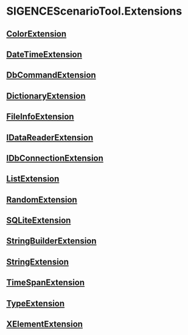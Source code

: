 # SIGENCEScenarioTool.Extensions
## [ColorExtension](./T_ColorExtension.md)
## [DateTimeExtension](./T_DateTimeExtension.md)
## [DbCommandExtension](./T_DbCommandExtension.md)
## [DictionaryExtension](./T_DictionaryExtension.md)
## [FileInfoExtension](./T_FileInfoExtension.md)
## [IDataReaderExtension](./T_IDataReaderExtension.md)
## [IDbConnectionExtension](./T_IDbConnectionExtension.md)
## [ListExtension](./T_ListExtension.md)
## [RandomExtension](./T_RandomExtension.md)
## [SQLiteExtension](./T_SQLiteExtension.md)
## [StringBuilderExtension](./T_StringBuilderExtension.md)
## [StringExtension](./T_StringExtension.md)
## [TimeSpanExtension](./T_TimeSpanExtension.md)
## [TypeExtension](./T_TypeExtension.md)
## [XElementExtension](./T_XElementExtension.md)
